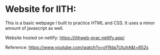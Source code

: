 # Website for IITH:

This is a basic webpage I built to practice HTML and CSS. It uses a minor amount of javascript as well.

Website hosted on netlify: https://iithweb-prac.netlify.app/

Reference: https://www.youtube.com/watch?v=oYRda7UtuhA&t=852s
